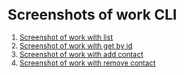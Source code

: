 # Screenshots of work CLI

1. [Screenshot of work with list](https://monosnap.com/file/6sQcPYgiBit4iwYgpitnU2ufNBY3Uu)
2. [Screenshot of work with get by id](https://monosnap.com/file/CC1rViRCJkRx6itp7jOHhBWZHbtcj8)
3. [Screenshot of work with add contact](https://monosnap.com/file/kk6CKjsSc2YlOvH7Yrj7YkEwzUmXUV)
4. [Screenshot of work with remove contact](https://monosnap.com/file/Hp1YLSU4Sn0PlIypFjhVtcOdLMVwk8)
